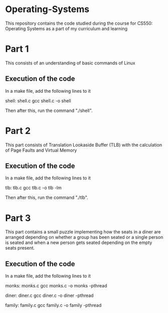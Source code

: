 # Operating-Systems
This repository contains the code studied during the course for CS550: Operating Systems as a part of my curriculum and learning

# Part 1
This consists of an understanding of basic commands of Linux 

## Execution of the code
In a make file, add the following lines to it

shell: shell.c
	gcc shell.c -o shell

 Then after this, run the command "./shell".

# Part 2

This part consists of Translation Lookaside Buffer (TLB) with the calculation of Page Faults and Virtual Memory

## Execution of the code
In a make file, add the following lines to it

tlb: tlb.c
	gcc tlb.c -o tlb -lm 

Then after this, run the command "./tlb".

# Part 3

This part contains a small puzzle implementing how the seats in a diner are arranged depending on whether a group has been seated or a single person is seated and when a new person gets seated depending on the empty seats present.

## Execution of the code
In a make file, add the following lines to it

monks: monks.c
	gcc monks.c -o monks -pthread

diner: diner.c
	gcc diner.c -o diner -pthread

family: family.c
	gcc family.c -o family -pthread
